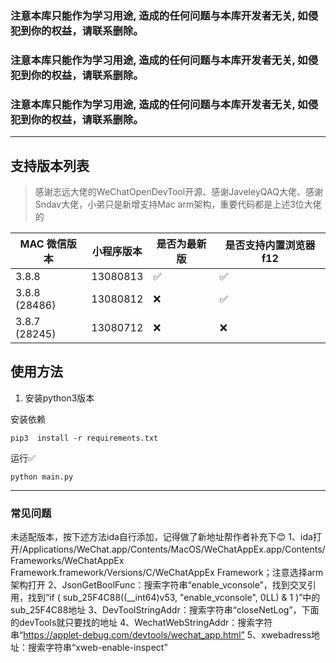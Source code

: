 ### **注意本库只能作为学习用途, 造成的任何问题与本库开发者无关, 如侵犯到你的权益，请联系删除。**

### **注意本库只能作为学习用途, 造成的任何问题与本库开发者无关, 如侵犯到你的权益，请联系删除。**

### **注意本库只能作为学习用途, 造成的任何问题与本库开发者无关, 如侵犯到你的权益，请联系删除。**

---


## 支持版本列表

> 感谢志远大佬的WeChatOpenDevTool开源、感谢JaveleyQAQ大佬、感谢Sndav大佬，小弟只是新增支持Mac arm架构，重要代码都是上述3位大佬的

| MAC 微信版本 | 小程序版本 | 是否为最新版 | 是否支持内置浏览器f12 |
| ---------------- | ---------- | ------------ | ------------ |
| 3.8.8          | 13080813   | ✅           | ✅           |
| 3.8.8 (28486)  | 13080812   | ❌              | ✅           |
| 3.8.7 (28245)   | 13080712   | ❌            | ❌            |




## 使用方法



1. 安装python3版本

安装依赖

```
pip3  install -r requirements.txt
```

运行✅

```
python main.py 
```
---

### 常见问题
未适配版本，按下述方法ida自行添加，记得做了新地址帮作者补充下😊
1、ida打开/Applications/WeChat.app/Contents/MacOS/WeChatAppEx.app/Contents/Frameworks/WeChatAppEx Framework.framework/Versions/C/WeChatAppEx Framework；注意选择arm架构打开
2、JsonGetBoolFunc：搜索字符串“enable_vconsole”，找到交叉引用，找到“if ( sub_25F4C88((__int64)v53, "enable_vconsole", 0LL) & 1 )”中的sub_25F4C88地址
3、DevToolStringAddr：搜索字符串“closeNetLog”，下面的devTools就只要找的地址
4、WechatWebStringAddr：搜索字符串“https://applet-debug.com/devtools/wechat_app.html”
5、xwebadress地址：搜索字符串“xweb-enable-inspect”



